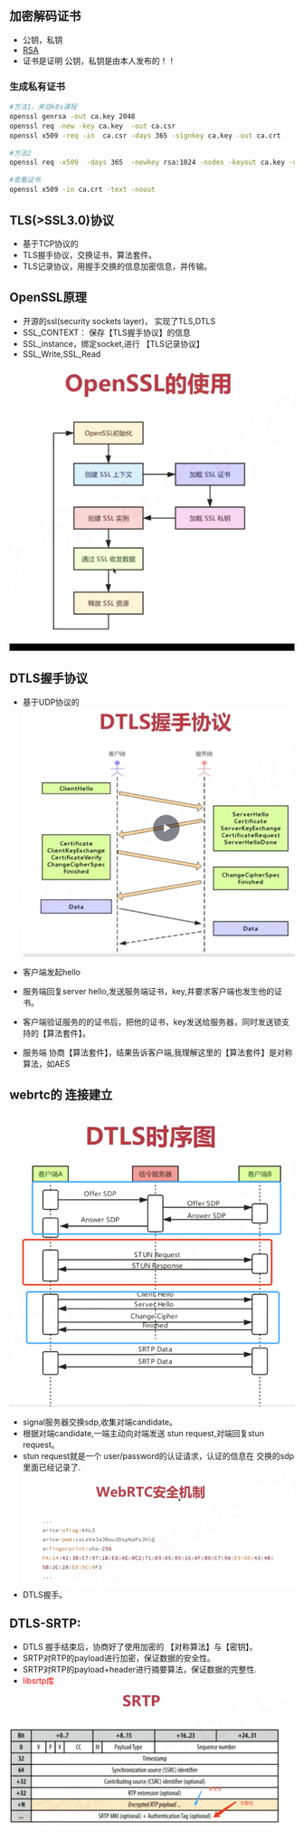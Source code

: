 ## 加密解码证书 
- 公钥，私钥
-  [RSA](http://www-cs-students.stanford.edu/~tjw/jsbn/rsa.html)
- 证书是证明 公钥，私钥是由本人发布的！！
### 生成私有证书
```sh
#方法1，来自k8s课程
openssl genrsa -out ca.key 2048  
openssl req -new -key ca.key  -out ca.csr
openssl x509 -req -in  ca.csr -days 365 -signkey ca.key -out ca.crt 
```

```sh
#方法2
openssl req -x509  -days 365  -newkey rsa:1024 -nodes -keyout ca.key -out ca.crt 
```

``` sh
#查看证书
openssl x509 -in ca.crt -text -noout
```

## TLS(>SSL3.0)协议
- 基于TCP协议的
- TLS握手协议，交换证书，算法套件。
- TLS记录协议，用握手交换的信息加密信息，并传输。
## OpenSSL原理
- 开源的ssl(security sockets layer)， 实现了TLS,DTLS
- SSL_CONTEXT： 保存【TLS握手协议】的信息
- SSL_instance，绑定socket,进行 【TLS记录协议】
- SSL_Write,SSL_Read

![Alt text](imgs/openssl.png)

## DTLS握手协议
- 基于UDP协议的
![Alt text](imgs/dtls.png)

- 客户端发起hello
- 服务端回复server hello,发送服务端证书，key,并要求客户端也发生他的证书。
- 客户端验证服务的的证书后，把他的证书，key发送给服务器，同时发送锁支持的【算法套件】。
- 服务端 协商【算法套件】，结果告诉客户端,我理解这里的【算法套件】是对称算法，如AES
## webrtc的 连接建立
![Alt text](imgs/dtls2.png)

- signal服务器交换sdp,收集对端candidate。
-  根据对端candidate,一端主动向对端发送 stun request,对端回复stun request。
- stun request就是一个 user/password的认证请求，认证的信息在 交换的sdp里面已经记录了.
![Alt text](imgs/req_resp.png)
- DTLS握手。


## DTLS-SRTP:
- DTLS 握手结束后，协商好了使用加密的 【对称算法】与【密钥】。
- SRTP对RTP的payload进行加密，保证数据的安全性。
- SRTP对RTP的payload+header进行摘要算法，保证数据的完整性.
- <font color=red>libsrtp库</font>

![Alt text](imgs/srtp.png)